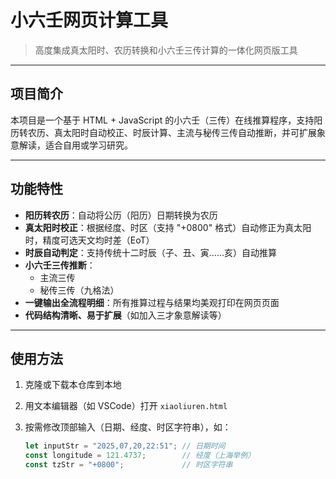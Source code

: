 # 小六壬网页计算工具

> 高度集成真太阳时、农历转换和小六壬三传计算的一体化网页版工具

---

## 项目简介

本项目是一个基于 HTML + JavaScript 的小六壬（三传）在线推算程序，支持阳历转农历、真太阳时自动校正、时辰计算、主流与秘传三传自动推断，并可扩展象意解读，适合自用或学习研究。

---

## 功能特性

- **阳历转农历**：自动将公历（阳历）日期转换为农历  
- **真太阳时校正**：根据经度、时区（支持 "+0800" 格式）自动修正为真太阳时，精度可选天文均时差（EoT）  
- **时辰自动判定**：支持传统十二时辰（子、丑、寅……亥）自动推算  
- **小六壬三传推断**：  
  - 主流三传  
  - 秘传三传（九格法）  
- **一键输出全流程明细**：所有推算过程与结果均美观打印在网页页面  
- **代码结构清晰、易于扩展**（如加入三才象意解读等）  

---

## 使用方法

1. 克隆或下载本仓库到本地
2. 用文本编辑器（如 VSCode）打开 `xiaoliuren.html`
3. 按需修改顶部输入（日期、经度、时区字符串），如：

   ```js
   let inputStr = "2025,07,20,22:51"; // 日期时间
   const longitude = 121.4737;        // 经度（上海举例）
   const tzStr = "+0800";             // 时区字符串
